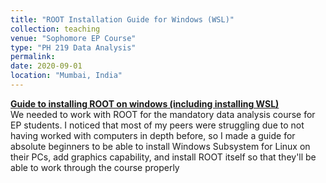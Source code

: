 ```yaml
---
title: "ROOT Installation Guide for Windows (WSL)"
collection: teaching
venue: "Sophomore EP Course"
type: "PH 219 Data Analysis"
permalink: 
date: 2020-09-01
location: "Mumbai, India"
---
```

**[Guide to installing ROOT on windows (including installing WSL)](https://mvakde.github.io/files/Root_Installation_Guide_for_Windows_WSL.pdf)**  
We needed to work with ROOT for the mandatory data analysis course for EP students. I noticed that most of my peers were struggling due to not having worked with computers in depth before, so I made a guide for absolute beginners to be able to install Windows Subsystem for Linux on their PCs, add graphics capability, and install ROOT itself so that they'll be able to work through the course properly
